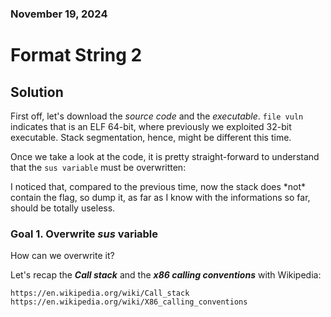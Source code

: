 ### November 19, 2024

# Format String 2

## Solution

First off, let's download the *source code* and the *executable*. `file vuln` indicates that is an ELF 64-bit, where previously we exploited 32-bit executable. Stack segmentation, hence, might be different this time.

Once we take a look at the code, it is pretty straight-forward to understand that the `sus variable` must be overwritten:

I noticed that, compared to the previous time, now the stack does \*not\* contain the flag, so dump it, as far as I know with the informations so far, should be totally useless.

### Goal 1. Overwrite *sus* variable

How can we overwrite it?

Let's recap the ***Call stack*** and the ***x86 calling conventions*** with Wikipedia:
```
https://en.wikipedia.org/wiki/Call_stack
https://en.wikipedia.org/wiki/X86_calling_conventions
```

